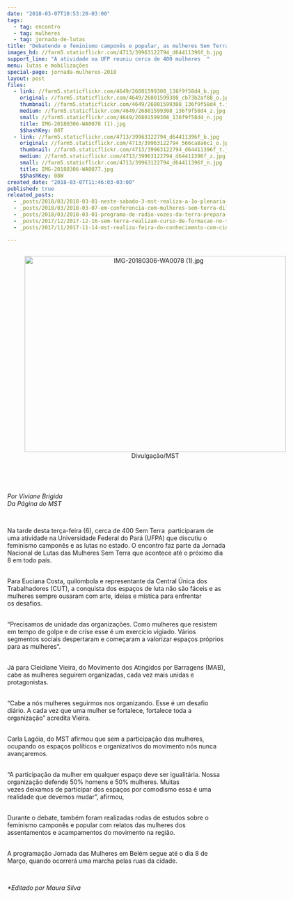 ```yaml
---
date: "2018-03-07T10:53:20-03:00"
tags:
  - tag: encontro
  - tag: mulheres
  - tag: jornada-de-lutas
title: "Debatendo o feminismo camponês e popular, as mulheres Sem Terra iniciam Jornada de Lutas no Pará"
images_hd: //farm5.staticflickr.com/4713/39963122794_d64411396f_b.jpg
support_line: "A atividade na UFP reuniu cerca de 400 mulheres  "
menu: lutas e mobilizações
special-page: jornada-mulheres-2018
layout: post
files:
  - link: //farm5.staticflickr.com/4649/26801599308_136f9f58d4_b.jpg
    original: //farm5.staticflickr.com/4649/26801599308_cb73b2af88_o.jpg
    thumbnail: //farm5.staticflickr.com/4649/26801599308_136f9f58d4_t.jpg
    medium: //farm5.staticflickr.com/4649/26801599308_136f9f58d4_z.jpg
    small: //farm5.staticflickr.com/4649/26801599308_136f9f58d4_n.jpg
    title: IMG-20180306-WA0078 (1).jpg
    $$hashKey: 08T
  - link: //farm5.staticflickr.com/4713/39963122794_d64411396f_b.jpg
    original: //farm5.staticflickr.com/4713/39963122794_566ca8a6c1_o.jpg
    thumbnail: //farm5.staticflickr.com/4713/39963122794_d64411396f_t.jpg
    medium: //farm5.staticflickr.com/4713/39963122794_d64411396f_z.jpg
    small: //farm5.staticflickr.com/4713/39963122794_d64411396f_n.jpg
    title: IMG-20180306-WA0077.jpg
    $$hashKey: 08W
created_date: "2018-03-07T11:46:03-03:00"
published: true
releated_posts:
  - _posts/2018/03/2018-03-01-neste-sabado-3-mst-realiza-a-1o-plenaria-de-mulheres-do-nordeste-baiano.md
  - _posts/2018/03/2018-03-07-em-conferencia-com-mulheres-sem-terra-dilma-fala-sobre-resistencia-e-democracia.md
  - _posts/2018/03/2018-03-01-programa-de-radio-vozes-da-terra-prepara-programacao-especial-para-o-mes-de-marco.md
  - _posts/2017/12/2017-12-16-sem-terra-realizam-curso-de-formacao-no-tocantins.md
  - _posts/2017/11/2017-11-14-mst-realiza-feira-do-conhecimento-com-cinco-escolas-no-sudoeste-da-bahia.md

---
```

<div style="text-align:center">
<figure class="image" style="display:inline-block"><img alt="IMG-20180306-WA0078 (1).jpg" height="450" src="//farm5.staticflickr.com/4649/26801599308_136f9f58d4_b.jpg" width="600" />
<figcaption>Divulga&ccedil;&atilde;o/MST</figcaption>
</figure>
</div>

<p>&nbsp;</p>

<p><br />
<em>Por Viviane Brigida<br />
Da P&aacute;gina do MST&nbsp;</em></p>

<p>&nbsp;</p>

<p>Na tarde desta ter&ccedil;a-feira (6), cerca de 400 Sem Terra &nbsp;participaram de uma atividade na&nbsp;Universidade Federal do Par&aacute; (UFPA) que discutiu o feminismo campon&ecirc;s e as lutas no estado. O encontro faz parte da Jornada Nacional&nbsp;de Lutas das Mulheres Sem Terra que acontece at&eacute; o pr&oacute;ximo dia 8 em todo pa&iacute;s.&nbsp;</p>

<p><br />
Para Euciana Costa, quilombola e representante da Central &Uacute;nica dos Trabalhadores (CUT), a conquista dos espa&ccedil;os de luta n&atilde;o s&atilde;o f&aacute;ceis e as mulheres sempre ousaram com arte, ideias e m&iacute;stica para&nbsp;enfrentar os&nbsp;desafios.</p>

<p><br />
&ldquo;Precisamos de unidade das organiza&ccedil;&otilde;es. Como mulheres que resistem em tempo de golpe e de crise esse&nbsp;&eacute; um exerc&iacute;cio vigiado. V&aacute;rios segmentos sociais despertaram e come&ccedil;aram a valorizar espa&ccedil;os pr&oacute;prios para as mulheres&rdquo;.</p>

<p><br />
J&aacute; para&nbsp;Cleidiane Vieira, do Movimento dos Atingidos por Barragens (MAB), cabe as mulheres seguirem organizadas, cada vez mais unidas e protagonistas.</p>

<p><br />
&ldquo;Cabe a n&oacute;s mulheres seguirmos nos organizando. Esse&nbsp;&eacute; um desafio di&aacute;rio. A cada vez que uma mulher&nbsp;se fortalece, fortalece toda a organiza&ccedil;&atilde;o&rdquo; acredita Vieira.</p>

<p><br />
Carla Lag&oacute;ia, do MST&nbsp;afirmou&nbsp;que sem a participa&ccedil;&atilde;o das mulheres, ocupando os espa&ccedil;os pol&iacute;ticos e organizativos do movimento n&oacute;s nunca avan&ccedil;aremos.</p>

<p><br />
&ldquo;A participa&ccedil;&atilde;o da mulher em qualquer espa&ccedil;o deve ser igualit&aacute;ria.&nbsp;Nossa organiza&ccedil;&atilde;o defende 50% homens e 50% mulheres.&nbsp;Muitas vezes&nbsp;deixamos de participar dos espa&ccedil;os por comodismo essa &eacute; uma realidade que devemos mudar&rdquo;, afirmou,</p>

<p><br />
Durante o debate, tamb&eacute;m foram&nbsp;realizadas&nbsp;rodas de estudos sobre o feminismo campon&ecirc;s e popular com relatos das mulheres dos assentamentos e acampamentos do movimento na regi&atilde;o.</p>

<p><br />
A programa&ccedil;&atilde;o Jornada das Mulheres em Bel&eacute;m segue at&eacute; o dia 8 de Mar&ccedil;o, quando ocorrer&aacute; uma marcha pelas ruas da cidade.</p>

<p>&nbsp;</p>

<p><em>*Editado por Maura Silva&nbsp;</em></p>
